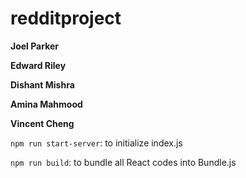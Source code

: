 # redditproject
**Joel Parker**

**Edward Riley**

**Dishant Mishra**

**Amina Mahmood**

**Vincent Cheng**


`npm run start-server`:
to initialize index.js

`npm run build`:
to bundle all React codes into Bundle.js